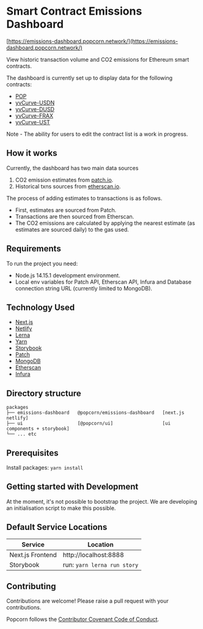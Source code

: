 # Smart Contract Emissions Dashboard

[https://emissions-dashboard.popcorn.network/](https://emissions-dashboard.popcorn.network/)

View historic transaction volume and CO2 emissions for Ethereum smart contracts.

The dashboard is currently set up to display data for the following contracts:

- [POP](https://etherscan.io/address/0xd0cd466b34a24fcb2f87676278af2005ca8a78c4)
- [yvCurve-USDN](https://etherscan.io/address/0x3b96d491f067912d18563d56858ba7d6ec67a6fa)
- [yvCurve-DUSD](https://etherscan.io/address/0x30fcf7c6cdfc46ec237783d94fc78553e79d4e9c)
- [yvCurve-FRAX](https://etherscan.io/address/0xb4ada607b9d6b2c9ee07a275e9616b84ac560139)
- [yvCurve-UST](https://etherscan.io/address/0x1c6a9783f812b3af3abbf7de64c3cd7cc7d1af44)

Note - The ability for users to edit the contract list is a work in progress.

## How it works

Currently, the dashboard has two main data sources

1. CO2 emission estimates from [patch.io](https://docs.patch.io/#/estimates?id=ethereum).
2. Historical txns sources from [etherscan.io](etherscan.io).

The process of adding estimates to transactions is as follows.

- First, estimates are sourced from Patch.
- Transactions are then sourced from Etherscan.
- The CO2 emissions are calculated by applying the nearest estimate (as estimates are sourced daily) to the gas used.

## Requirements

To run the project you need:

- Node.js 14.15.1 development environment.
- Local env variables for Patch API, Etherscan API, Infura and Database connection string URL (currently limited to MongoDB).

## Technology Used

- [Next.js](https://nextjs.org/)
- [Netlify](https://www.netlify.com/)
- [Lerna](https://lerna.js.org)
- [Yarn](https://yarnpkg.com)
- [Storybook](https://storybook.js.org/)
- [Patch](https://www.patch.io/)
- [MongoDB](https://www.mongodb.com/)
- [Etherscan](https://etherscan.io/)
- [Infura](https://infura.io/)

## Directory structure

```
packages
├── emissions-dashboard   @popcorn/emissions-dashboard   [next.js netlify]
├── ui                    [@popcorn/ui]                  [ui components + storybook]
└── ... etc
```

## Prerequisites

Install packages: `yarn install`

## Getting started with Development

At the moment, it's not possible to bootstrap the project. We are developing an initialisation script to make this possible.

<!-- 1. Copy `.env.example` to `.env` and update it with DB URL connection string, Infura API, Patch, Etherscan API endpoints.

2. Run `yarn run emissions-db:start` to start the Next.js app and connect it to a local Netlify instance. -->

## Default Service Locations

| Service          | Location                    |
| ---------------- | --------------------------- |
| Next.js Frontend | http://localhost:8888       |
| Storybook        | run: `yarn lerna run story` |

## Contributing

Contributions are welcome! Please raise a pull request with your contributions.

Popcorn follows the [Contributor Covenant Code of Conduct](https://www.contributor-covenant.org/version/1/4/code-of-conduct).

